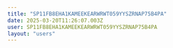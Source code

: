 ```yaml
---
title: "SP11FB8EHA1KAMEEKEARWRWT059YYSZRNAP75B4PA"
date: 2025-03-20T11:26:07.003Z
user: SP11FB8EHA1KAMEEKEARWRWT059YYSZRNAP75B4PA
layout: "users"
---
```

    
